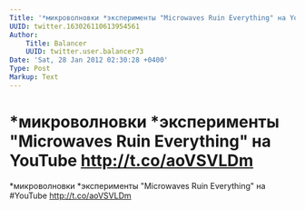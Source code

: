```yaml
---
Title: '*микроволновки *эксперименты "Microwaves Ruin Everything" на YouTube http://t.co/aoVSVLDm'
UUID: twitter.163026110613954561
Author:
    Title: Balancer
    UUID: twitter.user.balancer73
Date: 'Sat, 28 Jan 2012 02:30:28 +0400'
Type: Post
Markup: Text
---
```


# *микроволновки *эксперименты "Microwaves Ruin Everything" на YouTube http://t.co/aoVSVLDm

*микроволновки *эксперименты "Microwaves Ruin Everything" на
#YouTube http://t.co/aoVSVLDm